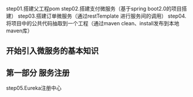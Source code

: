 step01.搭建父工程pom
step02.搭建支付微服务（基于spring boot2.0的项目搭建）
step03.搭建订单微服务（通过restTemplate 进行服务间的调用）
step04.将项目中的公共代码抽取到一个工程（通过maven clean、install发布到本地maven库）

## 开始引入微服务的基本知识
## 第一部分 服务注册
step05.Eureka注册中心